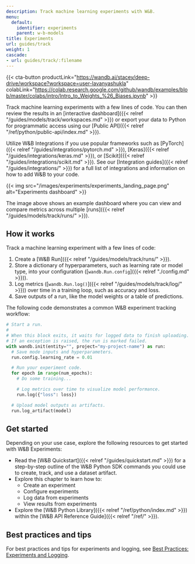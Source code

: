 ```yaml
---
description: Track machine learning experiments with W&B.
menu:
  default:
    identifier: experiments
    parent: w-b-models
title: Experiments
url: guides/track
weight: 1
cascade:
- url: guides/track/:filename
---
```

{{< cta-button productLink="https://wandb.ai/stacey/deep-drive/workspace?workspace=user-lavanyashukla" colabLink="https://colab.research.google.com/github/wandb/examples/blob/master/colabs/intro/Intro_to_Weights_%26_Biases.ipynb" >}}

Track machine learning experiments with a few lines of code. You can then review the results in an [interactive dashboard]({{< relref "/guides/models/track/workspaces.md" >}}) or export your data to Python for programmatic access using our [Public API]({{< relref "/ref/python/public-api/index.md" >}}). 

Utilize W&B Integrations if you use popular frameworks such as [PyTorch]({{< relref "/guides/integrations/pytorch.md" >}}), [Keras]({{< relref "/guides/integrations/keras.md" >}}), or [Scikit]({{< relref "/guides/integrations/scikit.md" >}}). See our [Integration guides]({{< relref "/guides/integrations/" >}}) for a full list of integrations and information on how to add W&B to your code.

{{< img src="/images/experiments/experiments_landing_page.png" alt="Experiments dashboard" >}}

The image above shows an example dashboard where you can view and compare metrics across multiple [runs]({{< relref "/guides/models/track/runs/" >}}).

## How it works

Track a machine learning experiment with a few lines of code:
1. Create a [W&B Run]({{< relref "/guides/models/track/runs/" >}}).
2. Store a dictionary of hyperparameters, such as learning rate or model type, into your configuration ([`wandb.Run.config`]({{< relref "./config.md" >}})).
3. Log metrics ([`wandb.Run.log()`]({{< relref "/guides/models/track/log/" >}})) over time in a training loop, such as accuracy and loss.
4. Save outputs of a run, like the model weights or a table of predictions.

The following code demonstrates a common W&B experiment tracking workflow:

```python
# Start a run.
#
# When this block exits, it waits for logged data to finish uploading.
# If an exception is raised, the run is marked failed.
with wandb.init(entity="", project="my-project-name") as run:
  # Save mode inputs and hyperparameters.
  run.config.learning_rate = 0.01

  # Run your experiment code.
  for epoch in range(num_epochs):
    # Do some training...

    # Log metrics over time to visualize model performance.
    run.log({"loss": loss})

  # Upload model outputs as artifacts.
  run.log_artifact(model)
```

## Get started

Depending on your use case, explore the following resources to get started with W&B Experiments:

* Read the [W&B Quickstart]({{< relref "/guides/quickstart.md" >}}) for a step-by-step outline of the W&B Python SDK commands you could use to create, track, and use a dataset artifact.
* Explore this chapter to learn how to:
  * Create an experiment
  * Configure experiments
  * Log data from experiments
  * View results from experiments
* Explore the [W&B Python Library]({{< relref "/ref/python/index.md" >}}) within the [W&B API Reference Guide]({{< relref "/ref/" >}}).

## Best practices and tips 

For best practices and tips for experiments and logging, see [Best Practices: Experiments and Logging](https://wandb.ai/wandb/pytorch-lightning-e2e/reports/W-B-Best-Practices-Guide--VmlldzozNTU1ODY1#w&b-experiments-and-logging).